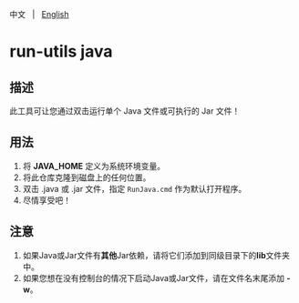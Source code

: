 中文 &nbsp; | &nbsp; [English](README.md)

# run-utils java

## 描述

此工具可让您通过双击运行单个 Java 文件或可执行的 Jar 文件！

## 用法

1. 将 **JAVA_HOME** 定义为系统环境变量。
2. 将此仓库克隆到磁盘上的任何位置。
3. 双击 .java 或 .jar 文件，指定 `RunJava.cmd` 作为默认打开程序。
4. 尽情享受吧！

## 注意
1. 如果Java或Jar文件有**其他**Jar依赖，请将它们添加到同级目录下的**lib**文件夹中。
2. 如果您想在没有控制台的情况下启动Java或Jar文件，请在文件名末尾添加 **-w**。 
